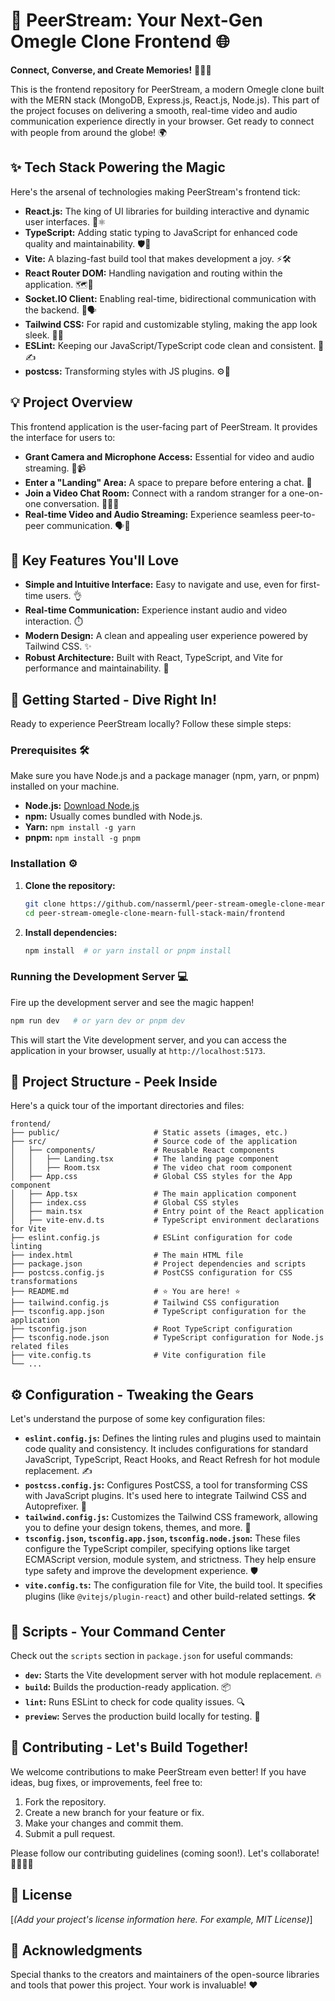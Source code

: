 # 🚀 PeerStream: Your Next-Gen Omegle Clone Frontend 🌐

**Connect, Converse, and Create Memories!** 💬🤝🎥

This is the frontend repository for PeerStream, a modern Omegle clone built with the MERN stack (MongoDB, Express.js, React.js, Node.js). This part of the project focuses on delivering a smooth, real-time video and audio communication experience directly in your browser. Get ready to connect with people from around the globe! 🌍

## ✨ Tech Stack Powering the Magic

Here's the arsenal of technologies making PeerStream's frontend tick:

*   **React.js:**  The king of UI libraries for building interactive and dynamic user interfaces. 👑⚛️
*   **TypeScript:**  Adding static typing to JavaScript for enhanced code quality and maintainability. 🛡️📜
*   **Vite:**  A blazing-fast build tool that makes development a joy. ⚡🛠️
*   **React Router DOM:**  Handling navigation and routing within the application. 🗺️🚦
*   **Socket.IO Client:** Enabling real-time, bidirectional communication with the backend. 📡🗣️
*   **Tailwind CSS:**  For rapid and customizable styling, making the app look sleek. 🎨💨
*   **ESLint:**  Keeping our JavaScript/TypeScript code clean and consistent. 🧹✍️
*   **postcss:**  Transforming styles with JS plugins. ⚙️💅

## 💡 Project Overview

This frontend application is the user-facing part of PeerStream. It provides the interface for users to:

*   **Grant Camera and Microphone Access:**  Essential for video and audio streaming. 🎤📹
*   **Enter a "Landing" Area:**  A space to prepare before entering a chat. 🚪
*   **Join a Video Chat Room:**  Connect with a random stranger for a one-on-one conversation. 🧑‍🤝‍🧑
*   **Real-time Video and Audio Streaming:** Experience seamless peer-to-peer communication. 🗣️🎥

## 🌟 Key Features You'll Love

*   **Simple and Intuitive Interface:**  Easy to navigate and use, even for first-time users. 👌
*   **Real-time Communication:** Experience instant audio and video interaction. ⏱️
*   **Modern Design:**  A clean and appealing user experience powered by Tailwind CSS. ✨
*   **Robust Architecture:** Built with React, TypeScript, and Vite for performance and maintainability. 💪

## 🚀 Getting Started - Dive Right In!

Ready to experience PeerStream locally? Follow these simple steps:

### Prerequisites 🛠️

Make sure you have Node.js and a package manager (npm, yarn, or pnpm) installed on your machine.

*   **Node.js:** [Download Node.js](https://nodejs.org/)
*   **npm:**  Usually comes bundled with Node.js.
*   **Yarn:**  `npm install -g yarn`
*   **pnpm:** `npm install -g pnpm`

### Installation ⚙️

1. **Clone the repository:**
    ```bash
    git clone https://github.com/nasserml/peer-stream-omegle-clone-mearn-full-stack.git
    cd peer-stream-omegle-clone-mearn-full-stack-main/frontend
    ```

2. **Install dependencies:**
    ```bash
    npm install  # or yarn install or pnpm install
    ```

### Running the Development Server 💻

Fire up the development server and see the magic happen!

```bash
npm run dev   # or yarn dev or pnpm dev
```

This will start the Vite development server, and you can access the application in your browser, usually at `http://localhost:5173`.

## 📂 Project Structure - Peek Inside

Here's a quick tour of the important directories and files:

```
frontend/
├── public/                     # Static assets (images, etc.)
├── src/                        # Source code of the application
│   ├── components/             # Reusable React components
│   │   ├── Landing.tsx         # The landing page component
│   │   ├── Room.tsx            # The video chat room component
│   ├── App.css                 # Global CSS styles for the App component
│   ├── App.tsx                 # The main application component
│   ├── index.css               # Global CSS styles
│   ├── main.tsx                # Entry point of the React application
│   ├── vite-env.d.ts           # TypeScript environment declarations for Vite
├── eslint.config.js            # ESLint configuration for code linting
├── index.html                  # The main HTML file
├── package.json                # Project dependencies and scripts
├── postcss.config.js           # PostCSS configuration for CSS transformations
├── README.md                   # ⭐️ You are here! ⭐️
├── tailwind.config.js          # Tailwind CSS configuration
├── tsconfig.app.json           # TypeScript configuration for the application
├── tsconfig.json               # Root TypeScript configuration
├── tsconfig.node.json          # TypeScript configuration for Node.js related files
├── vite.config.ts              # Vite configuration file
└── ...
```

## ⚙️ Configuration - Tweaking the Gears

Let's understand the purpose of some key configuration files:

*   **`eslint.config.js`:**  Defines the linting rules and plugins used to maintain code quality and consistency. It includes configurations for standard JavaScript, TypeScript, React Hooks, and React Refresh for hot module replacement. ✍️
*   **`postcss.config.js`:** Configures PostCSS, a tool for transforming CSS with JavaScript plugins. It's used here to integrate Tailwind CSS and Autoprefixer. 💅
*   **`tailwind.config.js`:**  Customizes the Tailwind CSS framework, allowing you to define your design tokens, themes, and more. 🎨
*   **`tsconfig.json`, `tsconfig.app.json`, `tsconfig.node.json`:**  These files configure the TypeScript compiler, specifying options like target ECMAScript version, module system, and strictness. They help ensure type safety and improve the development experience. 🛡️
*   **`vite.config.ts`:**  The configuration file for Vite, the build tool. It specifies plugins (like `@vitejs/plugin-react`) and other build-related settings. 🛠️

## 📜 Scripts - Your Command Center

Check out the `scripts` section in `package.json` for useful commands:

*   **`dev`:**  Starts the Vite development server with hot module replacement. 🔥
*   **`build`:**  Builds the production-ready application. 📦
*   **`lint`:**  Runs ESLint to check for code quality issues. 🔍
*   **`preview`:**  Serves the production build locally for testing. 👀

## 🤝 Contributing - Let's Build Together!

We welcome contributions to make PeerStream even better!  If you have ideas, bug fixes, or improvements, feel free to:

1. Fork the repository.
2. Create a new branch for your feature or fix.
3. Make your changes and commit them.
4. Submit a pull request.

Please follow our contributing guidelines (coming soon!). Let's collaborate! 🧑‍💻👩‍💻

## 📄 License

[*(Add your project's license information here. For example, MIT License)*]

## 🙏 Acknowledgments

Special thanks to the creators and maintainers of the open-source libraries and tools that power this project. Your work is invaluable! ❤️
